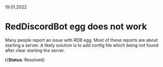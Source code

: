 19.01.2022

# RedDiscordBot egg does not work

Many people report an issue with RDB egg. Most of these reports are about starting a server. A likely solution is to add config file which being not found after clear starting the server.

t{**Status**: Resolved}
